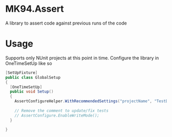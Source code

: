 # MK94.Assert
A library to assert code against previous runs of the code

# Usage
Supports only NUnit projects at this point in time. Configure the library in OneTimeSetUp like so
```c#
[SetUpFixture]
public class GlobalSetup
{
  [OneTimeSetUp]
  public void Setup()
  {
    AssertConfigureHelper.WithRecommendedSettings("projectName", "TestData");
    
    // Remove the comment to update/fix tests
    // AssertConfigure.EnableWriteMode();
  }

}
```

